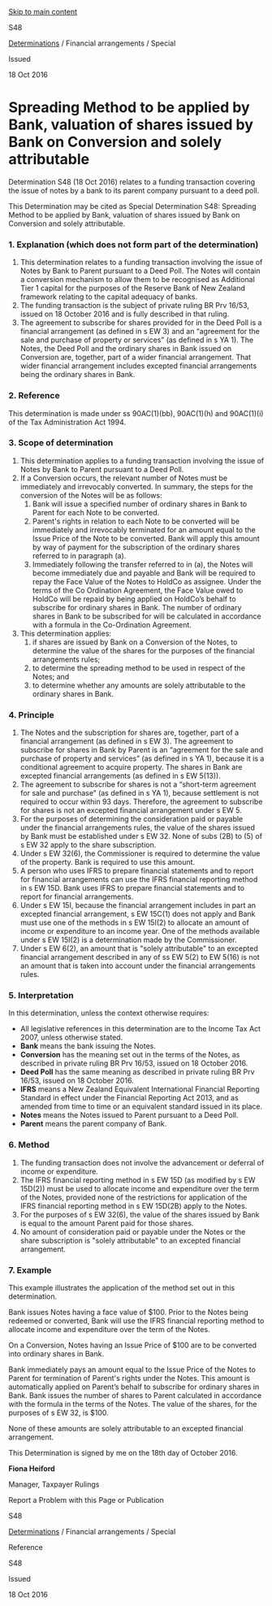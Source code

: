 [Skip to main content](#main-content-tt)

S48

[Determinations](/publications#f-ttTypeFacet=Determinations%7CAIM,Determinations%7CCOVID-19%20variations,Determinations%7CCRS%7CExclusions,Determinations%7CCRS%7CJurisdictions,Determinations%7CDepreciation%7CGeneral,Determinations%7CDepreciation%7CProvisional,Determinations%7CEmergency%20Events,Determinations%7CFinancial%20arrangements%7CGeneral,Determinations%7CFinancial%20arrangements%7CSpecial,Determinations%7CForeign%20currency%7CApprovals,Determinations%7CForeign%20currency%7CCFCs%20and%20FIFs,Determinations%7CInternational%20tax%7CCFCs,Determinations%7CInternational%20tax%7CDisclosure%20exemptions,Determinations%7CInternational%20tax%7CForeign%20investment%20funds,Determinations%7CLivestock%7CAverage%20market%20value,Determinations%7CLivestock%7CStandard%20costs,Determinations%7CMiscellaneous,Determinations%7CStandard-cost%20household%20service%7CBoarding%20service%20providers,Determinations%7CStandard-cost%20household%20service%7CChildcare%20providers,Determinations%7CStandard-cost%20household%20service%7CHome%20share%20care%20providers,Determinations%7CStandard-cost%20household%20service%7CShort-stay%20accommodation&sort=%40irscttissuedatetime%20descending&numberOfResults=25)
 / Financial arrangements / Special

Issued

18 Oct 2016

Spreading Method to be applied by Bank, valuation of shares issued by Bank on Conversion and solely attributable
================================================================================================================

Determination S48 (18 Oct 2016) relates to a funding transaction covering the issue of notes by a bank to its parent company pursuant to a deed poll.

This Determination may be cited as Special Determination S48: Spreading Method to be applied by Bank, valuation of shares issued by Bank on Conversion and solely attributable.

### 1\. Explanation (which does not form part of the determination)

1.  This determination relates to a funding transaction involving the issue of Notes by Bank to Parent pursuant to a Deed Poll. The Notes will contain a conversion mechanism to allow them to be recognised as Additional Tier 1 capital for the purposes of the Reserve Bank of New Zealand framework relating to the capital adequacy of banks.
2.  The funding transaction is the subject of private ruling BR Prv 16/53, issued on 18 October 2016 and is fully described in that ruling.
3.  The agreement to subscribe for shares provided for in the Deed Poll is a financial arrangement (as defined in s EW 3) and an “agreement for the sale and purchase of property or services” (as defined in s YA 1). The Notes, the Deed Poll and the ordinary shares in Bank issued on Conversion are, together, part of a wider financial arrangement. That wider financial arrangement includes excepted financial arrangements being the ordinary shares in Bank.

### 2\. Reference

This determination is made under ss 90AC(1)(bb), 90AC(1)(h) and 90AC(1)(i) of the Tax Administration Act 1994.

### 3\. Scope of determination

1.  This determination applies to a funding transaction involving the issue of Notes by Bank to Parent pursuant to a Deed Poll.
2.  If a Conversion occurs, the relevant number of Notes must be immediately and irrevocably converted. In summary, the steps for the conversion of the Notes will be as follows:
    1.  Bank will issue a specified number of ordinary shares in Bank to Parent for each Note to be converted.
    2.  Parent's rights in relation to each Note to be converted will be immediately and irrevocably terminated for an amount equal to the Issue Price of the Note to be converted. Bank will apply this amount by way of payment for the subscription of the ordinary shares referred to in paragraph (a).
    3.  Immediately following the transfer referred to in (a), the Notes will become immediately due and payable and Bank will be required to repay the Face Value of the Notes to HoldCo as assignee. Under the terms of the Co Ordination Agreement, the Face Value owed to HoldCo will be repaid by being applied on HoldCo’s behalf to subscribe for ordinary shares in Bank. The number of ordinary shares in Bank to be subscribed for will be calculated in accordance with a formula in the Co-Ordination Agreement.
3.  This determination applies:
    1.  if shares are issued by Bank on a Conversion of the Notes, to determine the value of the shares for the purposes of the financial arrangements rules;
    2.  to determine the spreading method to be used in respect of the Notes; and
    3.  to determine whether any amounts are solely attributable to the ordinary shares in Bank.

### 4\. Principle

1.  The Notes and the subscription for shares are, together, part of a financial arrangement (as defined in s EW 3). The agreement to subscribe for shares in Bank by Parent is an “agreement for the sale and purchase of property and services” (as defined in s YA 1), because it is a conditional agreement to acquire property. The shares in Bank are excepted financial arrangements (as defined in s EW 5(13)).
2.  The agreement to subscribe for shares is not a “short-term agreement for sale and purchase” (as defined in s YA 1), because settlement is not required to occur within 93 days. Therefore, the agreement to subscribe for shares is not an excepted financial arrangement under s EW 5.
3.  For the purposes of determining the consideration paid or payable under the financial arrangements rules, the value of the shares issued by Bank must be established under s EW 32. None of subs (2B) to (5) of s EW 32 apply to the share subscription.
4.  Under s EW 32(6), the Commissioner is required to determine the value of the property. Bank is required to use this amount.
5.  A person who uses IFRS to prepare financial statements and to report for financial arrangements can use the IFRS financial reporting method in s EW 15D. Bank uses IFRS to prepare financial statements and to report for financial arrangements.
6.  Under s EW 15I, because the financial arrangement includes in part an excepted financial arrangement, s EW 15C(1) does not apply and Bank must use one of the methods in s EW 15I(2) to allocate an amount of income or expenditure to an income year. One of the methods available under s EW 15I(2) is a determination made by the Commissioner.
7.  Under s EW 6(2), an amount that is "solely attributable" to an excepted financial arrangement described in any of ss EW 5(2) to EW 5(16) is not an amount that is taken into account under the financial arrangements rules.

### 5\. Interpretation

In this determination, unless the context otherwise requires:

*   All legislative references in this determination are to the Income Tax Act 2007, unless otherwise stated.
*   **Bank** means the bank issuing the Notes.
*   **Conversion** has the meaning set out in the terms of the Notes, as described in private ruling BR Prv 16/53, issued on 18 October 2016.
*   **Deed Poll** has the same meaning as described in private ruling BR Prv 16/53, issued on 18 October 2016.
*   **IFRS** means a New Zealand Equivalent International Financial Reporting Standard in effect under the Financial Reporting Act 2013, and as amended from time to time or an equivalent standard issued in its place.
*   **Notes** means the Notes issued to Parent pursuant to a Deed Poll.
*   **Parent** means the parent company of Bank.

### 6\. Method

1.  The funding transaction does not involve the advancement or deferral of income or expenditure.
2.  The IFRS financial reporting method in s EW 15D (as modified by s EW 15D(2)) must be used to allocate income and expenditure over the term of the Notes, provided none of the restrictions for application of the IFRS financial reporting method in s EW 15D(2B) apply to the Notes.
3.  For the purposes of s EW 32(6), the value of the shares issued by Bank is equal to the amount Parent paid for those shares.
4.  No amount of consideration paid or payable under the Notes or the share subscription is "solely attributable" to an excepted financial arrangement.

### 7\. Example

This example illustrates the application of the method set out in this determination.

Bank issues Notes having a face value of $100. Prior to the Notes being redeemed or converted, Bank will use the IFRS financial reporting method to allocate income and expenditure over the term of the Notes.

On a Conversion, Notes having an Issue Price of $100 are to be converted into ordinary shares in Bank.

Bank immediately pays an amount equal to the Issue Price of the Notes to Parent for termination of Parent's rights under the Notes. This amount is automatically applied on Parent’s behalf to subscribe for ordinary shares in Bank. Bank issues the number of shares to Parent calculated in accordance with the formula in the terms of the Notes. The value of the shares, for the purposes of s EW 32, is $100.

None of these amounts are solely attributable to an excepted financial arrangement.

This Determination is signed by me on the 18th day of October 2016.

**Fiona Heiford**

Manager, Taxpayer Rulings

Report a Problem with this Page or Publication

S48

[Determinations](/publications#f-ttTypeFacet=Determinations%7CAIM,Determinations%7CCOVID-19%20variations,Determinations%7CCRS%7CExclusions,Determinations%7CCRS%7CJurisdictions,Determinations%7CDepreciation%7CGeneral,Determinations%7CDepreciation%7CProvisional,Determinations%7CEmergency%20Events,Determinations%7CFinancial%20arrangements%7CGeneral,Determinations%7CFinancial%20arrangements%7CSpecial,Determinations%7CForeign%20currency%7CApprovals,Determinations%7CForeign%20currency%7CCFCs%20and%20FIFs,Determinations%7CInternational%20tax%7CCFCs,Determinations%7CInternational%20tax%7CDisclosure%20exemptions,Determinations%7CInternational%20tax%7CForeign%20investment%20funds,Determinations%7CLivestock%7CAverage%20market%20value,Determinations%7CLivestock%7CStandard%20costs,Determinations%7CMiscellaneous,Determinations%7CStandard-cost%20household%20service%7CBoarding%20service%20providers,Determinations%7CStandard-cost%20household%20service%7CChildcare%20providers,Determinations%7CStandard-cost%20household%20service%7CHome%20share%20care%20providers,Determinations%7CStandard-cost%20household%20service%7CShort-stay%20accommodation&sort=%40irscttissuedatetime%20descending&numberOfResults=25)
 / Financial arrangements / Special

Reference

S48

Issued

18 Oct 2016